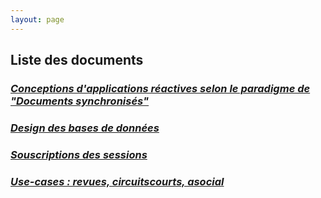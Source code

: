 ```yaml
---
layout: page
---
```


## Liste des documents

### _[Conceptions d'applications réactives selon le paradigme de "Documents synchronisés"](tech/DOfw.html)_

### _[Design des bases de données](tech/Databases.html)_

### _[Souscriptions des sessions](tech/Souscriptions.html)_

### _[Use-cases : revues, circuitscourts, asocial](tech/Use-cases.html)_

